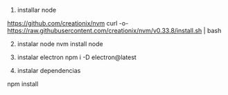 1. installar node

https://github.com/creationix/nvm
curl -o- https://raw.githubusercontent.com/creationix/nvm/v0.33.8/install.sh | bash

2. instalar node
nvm install node

3. instalar electron
npm i -D electron@latest

4. instalar dependencias

npm install
